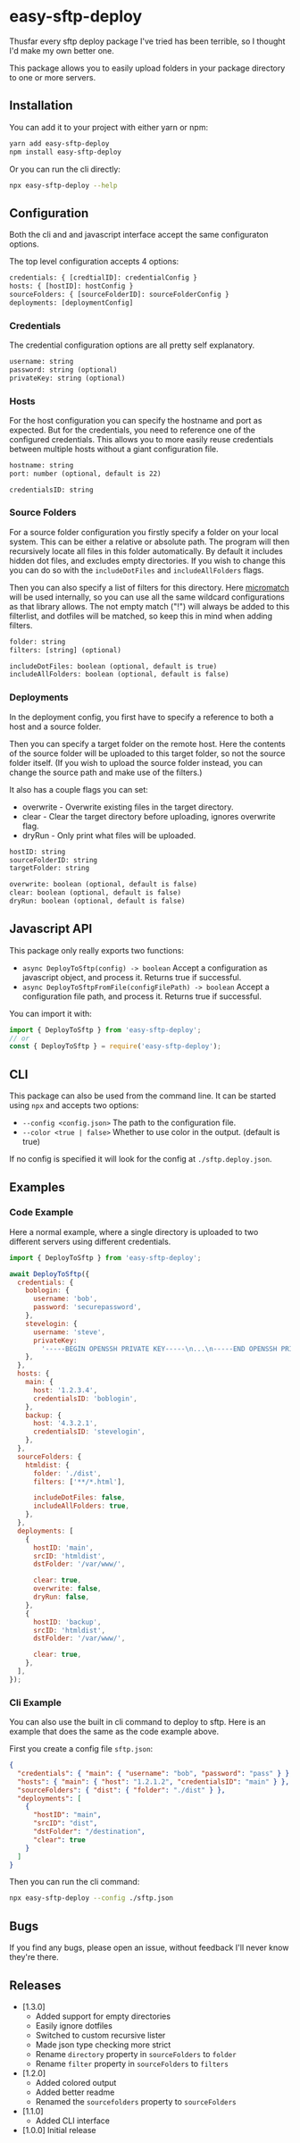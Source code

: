 # easy-sftp-deploy

Thusfar every sftp deploy package I've tried has been terrible, so I thought I'd make my own better one.

This package allows you to easily upload folders in your package directory to one or more servers.

## Installation

You can add it to your project with either yarn or npm:

```sh
yarn add easy-sftp-deploy
npm install easy-sftp-deploy
```

Or you can run the cli directly:

```sh
npx easy-sftp-deploy --help
```

## Configuration

Both the cli and and javascript interface accept the same configuraton options.

The top level configuration accepts 4 options:

```txt
credentials: { [credtialID]: credentialConfig }
hosts: { [hostID]: hostConfig }
sourceFolders: { [sourceFolderID]: sourceFolderConfig }
deployments: [deploymentConfig]
```

### Credentials

The credential configuration options are all pretty self explanatory.

```txt
username: string
password: string (optional)
privateKey: string (optional)
```

### Hosts

For the host configuration you can specify the hostname and port as expected.
But for the credentials, you need to reference one of the configured credentials. This allows you to more easily reuse credentials between multiple hosts without a giant configuration file.

```txt
hostname: string
port: number (optional, default is 22)

credentialsID: string
```

### Source Folders

For a source folder configuration you firstly specify a folder on your local system. This can be either a relative or absolute path. The program will then recursively locate all files in this folder automatically. By default it includes hidden dot files, and excludes empty directories. If you wish to change this you can do so with the `includeDotFiles` and `includeAllFolders` flags.

Then you can also specify a list of filters for this directory. Here [micromatch](https://www.npmjs.com/package/micromatch) will be used internally, so you can use all the same wildcard configurations as that library allows.
The not empty match ("!") will always be added to this filterlist, and dotfiles will be matched, so keep this in mind when adding filters.

```txt
folder: string
filters: [string] (optional)

includeDotFiles: boolean (optional, default is true)
includeAllFolders: boolean (optional, default is false)
```

### Deployments

In the deployment config, you first have to specify a reference to both a host and a source folder.

Then you can specify a target folder on the remote host. Here the contents of the source folder will be uploaded to this target folder, so not the source folder itself. (If you wish to upload the source folder instead, you can change the source path and make use of the filters.)

It also has a couple flags you can set:

* overwrite - Overwrite existing files in the target directory.
* clear - Clear the target directory before uploading, ignores overwrite flag.
* dryRun - Only print what files will be uploaded.

```txt
hostID: string
sourceFolderID: string
targetFolder: string

overwrite: boolean (optional, default is false)
clear: boolean (optional, default is false)
dryRun: boolean (optional, default is false)
```

## Javascript API

This package only really exports two functions:

* `async DeployToSftp(config) -> boolean`
  Accept a configuration as javascript object, and process it. Returns true if successful.
* `async DeployToSftpFromFile(configFilePath) -> boolean`
  Accept a configuration file path, and process it. Returns true if successful.

You can import it with:

```js
import { DeployToSftp } from 'easy-sftp-deploy';
// or
const { DeployToSftp } = require('easy-sftp-deploy');
```

## CLI

This package can also be used from the command line. It can be started using `npx` and accepts two options:

* `--config <config.json>`
  The path to the configuration file.
* `--color <true | false>`
  Whether to use color in the output. (default is true)

If no config is specified it will look for the config at `./sftp.deploy.json`.

## Examples

### Code Example

Here a normal example, where a single directory is uploaded to two different servers using different credentials.

```js
import { DeployToSftp } from 'easy-sftp-deploy';

await DeployToSftp({
  credentials: {
    boblogin: {
      username: 'bob',
      password: 'securepassword',
    },
    stevelogin: {
      username: 'steve',
      privateKey:
        '-----BEGIN OPENSSH PRIVATE KEY-----\n...\n-----END OPENSSH PRIVATE KEY-----',
    },
  },
  hosts: {
    main: {
      host: '1.2.3.4',
      credentialsID: 'boblogin',
    },
    backup: {
      host: '4.3.2.1',
      credentialsID: 'stevelogin',
    },
  },
  sourceFolders: {
    htmldist: {
      folder: './dist',
      filters: ['**/*.html'],

      includeDotFiles: false,
      includeAllFolders: true,
    },
  },
  deployments: [
    {
      hostID: 'main',
      srcID: 'htmldist',
      dstFolder: '/var/www/',

      clear: true,
      overwrite: false,
      dryRun: false,
    },
    {
      hostID: 'backup',
      srcID: 'htmldist',
      dstFolder: '/var/www/',

      clear: true,
    },
  ],
});
```

### Cli Example

You can also use the built in cli command to deploy to sftp. Here is an example that does the same as the code example above.

First you create a config file `sftp.json`:

```json
{
  "credentials": { "main": { "username": "bob", "password": "pass" } },
  "hosts": { "main": { "host": "1.2.1.2", "credentialsID": "main" } },
  "sourceFolders": { "dist": { "folder": "./dist" } },
  "deployments": [
    {
      "hostID": "main",
      "srcID": "dist",
      "dstFolder": "/destination",
      "clear": true
    }
  ]
}
```

Then you can run the cli command:

```sh
npx easy-sftp-deploy --config ./sftp.json
```

## Bugs

If you find any bugs, please open an issue, without feedback I'll never know they're there.

## Releases

* [1.3.0]
  * Added support for empty directories
  * Easily ignore dotfiles
  * Switched to custom recursive lister
  * Made json type checking more strict
  * Rename `directory` property in `sourceFolders` to `folder`
  * Rename `filter` property in `sourceFolders` to `filters`
* [1.2.0]
  * Added colored output
  * Added better readme
  * Renamed the `sourcefolders` property to `sourceFolders`
* [1.1.0]
  * Added CLI interface
* [1.0.0] Initial release
